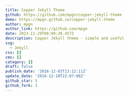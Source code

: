 ```yaml
---
title: Copper Jekyll Theme
github: https://github.com/mpgn/copper-jekyll-theme
demo: https://mpgn.github.io/copper-jekyll-theme
author: mpgn
author_link: https://github.com/mpgn
date: 2023-11-29T08:09:36.457Z
description: Copper Jekyll theme - simple and useful
ssg:
  - Jekyll
css: []
cms: []
category: []
draft: false
publish_date: '2016-12-03T13:12:11Z'
update_date: '2016-12-10T22:07:08Z'
github_star: 5
github_fork: 3
---
```

